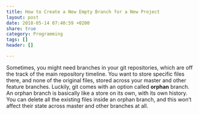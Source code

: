 ```yaml
---
title: How to Create a New Empty Branch for a New Project
layout: post
date: 2018-05-14 07:40:59 +0200
share: true
category: Programming
tags: []
header: []

---
```

Sometimes, you might need branches in your git repositories, which are off the track of the main repository timeline. You want to store specific files there, and none of the original files, stored across your master and other feature branches. Luckily, git comes with an option called **orphan** branch. An orphan branch is basically like a store on its own, with its own history. You can delete all the existing files inside an orphan branch, and this won’t affect their state across master and other branches at all.